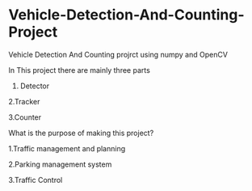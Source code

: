 # Vehicle-Detection-And-Counting-Project
Vehicle Detection And Counting projrct using numpy and  OpenCV 

In This project there are mainly three parts 

1. Detector
 
2.Tracker

3.Counter
  
What is the purpose of making this project?

1.Traffic management and planning

2.Parking management system

3.Traffic Control
